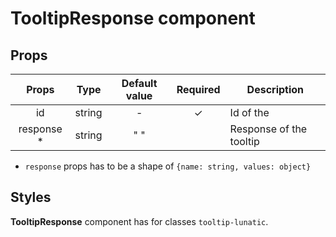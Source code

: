 # TooltipResponse component

## Props

|    Props    |  Type  | Default value | Required | Description             |
| :---------: | :----: | :-----------: | :------: | ----------------------- |
|     id      | string |       -       |    ✓     | Id of the               |
| response \* | string |      " "      |          | Response of the tooltip |

- `response` props has to be a shape of `{name: string, values: object}`

## Styles

**TooltipResponse** component has for classes `tooltip-lunatic`.
